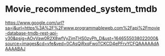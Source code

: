 # Movie_recommended_system_tmdb
https://www.google.com/url?sa=i&url=https%3A%2F%2Fwww.programmableweb.com%2Fapi%2Fmovie-database-tmdb-rest-api-v30&psig=AOvVaw0R2X8wfVyZjmTHS0zvPh_D&ust=1646555038022000&source=images&cd=vfe&ved=0CAsQjRxqFwoTCKCD4ePFrvYCFQAAAAAdAAAAABAJ
